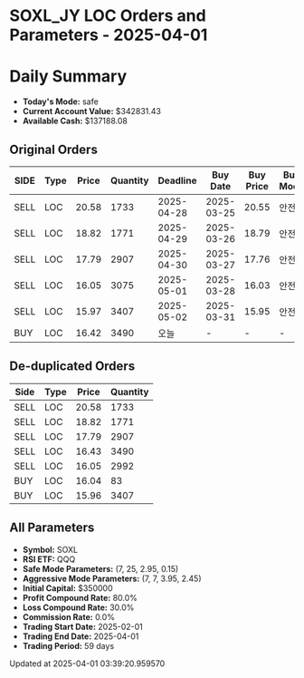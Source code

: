 # SOXL_JY LOC Orders and Parameters - 2025-04-01

# Daily Summary

- **Today's Mode:** safe
- **Current Account Value:** $342831.43
- **Available Cash:** $137188.08

## Original Orders

| SIDE | Type | Price | Quantity | Deadline | Buy Date | Buy Price | Buy Mode |
|------|------|-------|----------|----------|----------|-----------|----------|
| SELL | LOC | 20.58 | 1733 | 2025-04-28 | 2025-03-25 | 20.55 | 안전 |
| SELL | LOC | 18.82 | 1771 | 2025-04-29 | 2025-03-26 | 18.79 | 안전 |
| SELL | LOC | 17.79 | 2907 | 2025-04-30 | 2025-03-27 | 17.76 | 안전 |
| SELL | LOC | 16.05 | 3075 | 2025-05-01 | 2025-03-28 | 16.03 | 안전 |
| SELL | LOC | 15.97 | 3407 | 2025-05-02 | 2025-03-31 | 15.95 | 안전 |
| BUY | LOC | 16.42 | 3490 | 오늘 | - | - | - |

## De-duplicated Orders

| Side | Type | Price | Quantity |
|------|------|-------|----------|
| SELL | LOC | 20.58 | 1733 |
| SELL | LOC | 18.82 | 1771 |
| SELL | LOC | 17.79 | 2907 |
| SELL | LOC | 16.43 | 3490 |
| SELL | LOC | 16.05 | 2992 |
| BUY | LOC | 16.04 | 83 |
| BUY | LOC | 15.96 | 3407 |

## All Parameters

- **Symbol:** SOXL
- **RSI ETF:** QQQ
- **Safe Mode Parameters:** (7, 25, 2.95, 0.15)
- **Aggressive Mode Parameters:** (7, 7, 3.95, 2.45)
- **Initial Capital:** $350000
- **Profit Compound Rate:** 80.0%
- **Loss Compound Rate:** 30.0%
- **Commission Rate:** 0.0%
- **Trading Start Date:** 2025-02-01
- **Trading End Date:** 2025-04-01
- **Trading Period:** 59 days

Updated at 2025-04-01 03:39:20.959570
